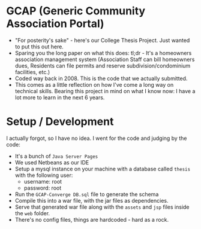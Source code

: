 GCAP (Generic Community Association Portal)
==========================

- "For posterity's sake" - here's our College Thesis Project. Just wanted to put this out here.
- Sparing you the long paper on what this does: tl;dr - It's a homeowners association management system (Association Staff can bill homeowners dues, Residents can file permits and reserve subdivision/condominium facilities, etc.)
- Coded way back in 2008. This is the code that we actually submitted.
- This comes as a little reflection on how I've come a long way on technical skills. Bearing this project in mind on what I know now: I have a lot more to learn in the next 6 years.

Setup / Development
==========================

I actually forgot, so I have no idea. I went for the code and judging by the code:

- It's a bunch of `Java Server Pages`
- We used Netbeans as our IDE
- Setup a mysql instance on your machine with a database called `thesis` with the following user: 
	- username: root
	- password: root
- Run the `GCAP-Converge DB.sql` file to generate the schema
- Compile this into a war file, with the jar files as dependencies.
- Serve that generated war file along with the `assets` and `jsp` files inside the `web` folder.
- There's no config files, things are hardcoded - hard as a rock.

